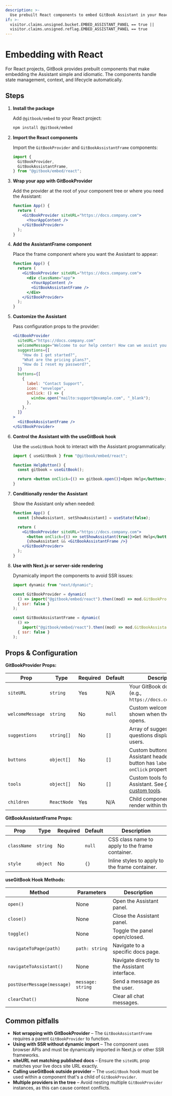 ```yaml
---
description: >-
  Use prebuilt React components to embed GitBook Assistant in your React application
if: >-
  visitor.claims.unsigned.bucket.EMBED_ASSISTANT_PANEL == true ||
  visitor.claims.unsigned.reflag.EMBED_ASSISTANT_PANEL == true
---
```


# Embedding with React

For React projects, GitBook provides prebuilt components that make embedding the Assistant simple and idiomatic. The components handle state management, context, and lifecycle automatically.

## Steps

1. **Install the package**

   Add `@gitbook/embed` to your React project:

   ```bash
   npm install @gitbook/embed
   ```

2. **Import the React components**

   Import the `GitBookProvider` and `GitBookAssistantFrame` components:

   ```jsx
   import {
     GitBookProvider,
     GitBookAssistantFrame,
   } from "@gitbook/embed/react";
   ```

3. **Wrap your app with GitBookProvider**

   Add the provider at the root of your component tree or where you need the Assistant:

   ```jsx
   function App() {
     return (
       <GitBookProvider siteURL="https://docs.company.com">
         <YourAppContent />
       </GitBookProvider>
     );
   }
   ```

4. **Add the AssistantFrame component**

   Place the frame component where you want the Assistant to appear:

   ```jsx
   function App() {
     return (
       <GitBookProvider siteURL="https://docs.company.com">
         <div className="app">
           <YourAppContent />
           <GitBookAssistantFrame />
         </div>
       </GitBookProvider>
     );
   }
   ```

5. **Customize the Assistant**

   Pass configuration props to the provider:

   ```jsx
   <GitBookProvider
     siteURL="https://docs.company.com"
     welcomeMessage="Welcome to our help center! How can we assist you today?"
     suggestions={[
       "How do I get started?",
       "What are the pricing plans?",
       "How do I reset my password?",
     ]}
     buttons={[
       {
         label: "Contact Support",
         icon: "envelope",
         onClick: () => {
           window.open("mailto:support@example.com", "_blank");
         },
       },
     ]}
   >
     <GitBookAssistantFrame />
   </GitBookProvider>
   ```

6. **Control the Assistant with the useGitBook hook**

   Use the `useGitBook` hook to interact with the Assistant programmatically:

   ```jsx
   import { useGitBook } from "@gitbook/embed/react";

   function HelpButton() {
     const gitbook = useGitBook();

     return <button onClick={() => gitbook.open()}>Open Help</button>;
   }
   ```

7. **Conditionally render the Assistant**

   Show the Assistant only when needed:

   ```jsx
   function App() {
     const [showAssistant, setShowAssistant] = useState(false);

     return (
       <GitBookProvider siteURL="https://docs.company.com">
         <button onClick={() => setShowAssistant(true)}>Get Help</button>
         {showAssistant && <GitBookAssistantFrame />}
       </GitBookProvider>
     );
   }
   ```

8. **Use with Next.js or server-side rendering**

   Dynamically import the components to avoid SSR issues:

   ```jsx
   import dynamic from "next/dynamic";

   const GitBookProvider = dynamic(
     () => import("@gitbook/embed/react").then((mod) => mod.GitBookProvider),
     { ssr: false }
   );

   const GitBookAssistantFrame = dynamic(
     () =>
       import("@gitbook/embed/react").then((mod) => mod.GitBookAssistantFrame),
     { ssr: false }
   );
   ```

## Props & Configuration

**GitBookProvider Props:**

| Prop             | Type        | Required | Default | Description                                                                                             |
| ---------------- | ----------- | -------- | ------- | ------------------------------------------------------------------------------------------------------- |
| `siteURL`        | `string`    | Yes      | N/A     | Your GitBook docs site URL (e.g., `https://docs.company.com`).                                          |
| `welcomeMessage` | `string`    | No       | `null`  | Custom welcome message shown when the Assistant opens.                                                  |
| `suggestions`    | `string[]`  | No       | `[]`    | Array of suggested questions displayed to users.                                                        |
| `buttons`        | `object[]`  | No       | `[]`    | Custom buttons in the Assistant header. Each button has `label`, `icon`, and `onClick` properties.      |
| `tools`          | `object[]`  | No       | `[]`    | Custom tools for the Assistant. See [Creating custom tools](../configuration/creating-custom-tools.md). |
| `children`       | `ReactNode` | Yes      | N/A     | Child components to render within the provider.                                                         |

**GitBookAssistantFrame Props:**

| Prop        | Type     | Required | Default | Description                                     |
| ----------- | -------- | -------- | ------- | ----------------------------------------------- |
| `className` | `string` | No       | `null`  | CSS class name to apply to the frame container. |
| `style`     | `object` | No       | `{}`    | Inline styles to apply to the frame container.  |

**useGitBook Hook Methods:**

| Method                     | Parameters        | Description                                   |
| -------------------------- | ----------------- | --------------------------------------------- |
| `open()`                   | None              | Open the Assistant panel.                     |
| `close()`                  | None              | Close the Assistant panel.                    |
| `toggle()`                 | None              | Toggle the panel open/closed.                 |
| `navigateToPage(path)`     | `path: string`    | Navigate to a specific docs page.             |
| `navigateToAssistant()`    | None              | Navigate directly to the Assistant interface. |
| `postUserMessage(message)` | `message: string` | Send a message as the user.                   |
| `clearChat()`              | None              | Clear all chat messages.                      |

## Common pitfalls

- **Not wrapping with GitBookProvider** – The `GitBookAssistantFrame` requires a parent `GitBookProvider` to function.
- **Using with SSR without dynamic import** – The component uses browser APIs and must be dynamically imported in Next.js or other SSR frameworks.
- **siteURL not matching published docs** – Ensure the `siteURL` prop matches your live docs site URL exactly.
- **Calling useGitBook outside provider** – The `useGitBook` hook must be used within a component that's a child of `GitBookProvider`.
- **Multiple providers in the tree** – Avoid nesting multiple `GitBookProvider` instances, as this can cause context conflicts.
